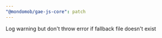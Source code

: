 ```yaml
---
"@mondomob/gae-js-core": patch
---
```


Log warning but don't throw error if fallback file doesn't exist
